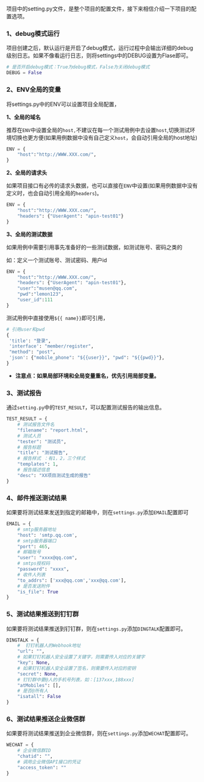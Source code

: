 # 

项目中的setting.py文件，是整个项目的配置文件，接下来相信介绍一下项目的配置选项。

### 1、debug模式运行

项目创建之后，默认运行是开启了debug模式，运行过程中会输出详细的debug级别日志。如果不像看运行日志，则将settings中的DEBUG设置为Flase即可。

```python
# 是否开启debug模式：True为debug模式，False为关闭debug模式
DEBUG = False
```



### 2、ENV全局的变量

将settings.py中的ENV可以设置项目全局配置，

**1、全局的域名**

推荐在`ENV`中设置全局的`host,`不建议在每一个测试用例中去设置`host`,切换测试环境切换也更方便(如果用例数据中没有自己定义`host`，会自动引用全局的host地址)

```python
ENV = {
    "host":"http://WWW.XXX.com/",
}
```

**2、全局的请求头**

如果项目接口有必传的请求头数据，也可以直接在`ENV`中设置(如果用例数据中没有定义时，也会自动引用全局的`headers`)。

```python
ENV = {
    "host":"http://WWW.XXX.com/",
    "headers": {"UserAgent": "apin-test01"}
}
```

**3、全局的测试数据**

如果用例中需要引用事先准备好的一些测试数据，如测试账号、密码之类的

如：定义一个测试账号、测试密码、用户id

```python
ENV = {
    "host":"http://WWW.XXX.com/",
    "headers": {"UserAgent": "apin-test01"},
    "user":"musen@qq.com",
    "pwd":"lemon123",
    "user_id":111
}
```

测试用例中直接使用`${{ name}}`即可引用，

```python
# 引用user和pwd
{
 'title': "登录",
 'interface': "member/register",
 "method": "post",
 'json': {"mobile_phone": "${{user}}", "pwd": "${{pwd}}"},
}
```

- **注意点：如果局部环境和全局变量重名，优先引用局部变量。**



### 3、测试报告

​	通过`setting.py`中的`TEST_RESULT`，可以配置测试报告的输出信息。

```python
TEST_RESULT = {
    # 测试报告文件名
    "filename": "report.html",
    # 测试人员
    "tester": "测试员",
    # 报告标题
    "title": "测试报告",
    # 报告样式 ：有1，2，三个样式
    "templates": 1,
    # 报告描述信息
    "desc": "XX项目测试生成的报告"
}
```



### 4、邮件推送测试结果

如果要将测试结果发送到指定的邮箱中，则在`settings.py`添加`EMAIL`配置即可

```python
EMAIL = {
    # smtp服务器地址
    "host": 'smtp.qq.com',
    # smtp服务器端口
    "port": 465,
    # 邮箱账号
    "user": "xxxx@qq.com",
    # smtps授权码
    "password": "xxxx",
    # 收件人列表
    "to_addrs": ['xxx@qq.com','xxx@qq.com'],
    # 是否发送附件
    "is_file": True
}
```



### 5、测试结果推送到钉钉群

如果要将测试结果推送到钉钉群，则在`settings.py`添加`DINGTALK`配置即可。

```python
DINGTALK = {
    #  钉钉机器人的Webhook地址
    "url": "",
    # 如果钉钉机器人安全设置了关键字，则需要传入对应的关键字
    "key": None,
    # 如果钉钉机器人安全设置了签名，则需要传入对应的密钥
    "secret": None,
    # 钉钉群中要@人的手机号列表，如：[137xxx,188xxx]
    "atMobiles": [],
    # 是否@所有人
    "isatall": False
}
```



### 6、测试结果推送企业微信群

如果要将测试结果推送到企业微信群，则在`settings.py`添加`WECHAT`配置即可。

```python
WECHAT = {
    # 企业微信群ID
    "chatid": "",
    # 调用企业微信API接口的凭证
    "access_token": ""
}
```

